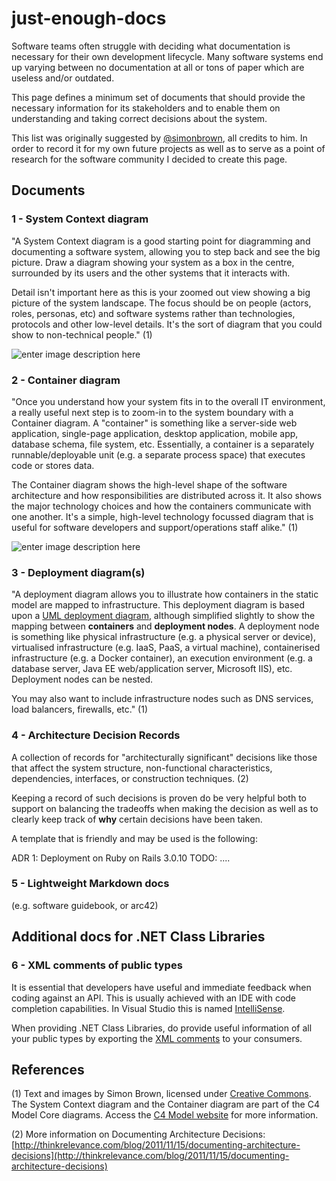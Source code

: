 # just-enough-docs
Software teams often struggle with deciding what documentation is necessary for their own development lifecycle. Many software systems end up varying between no documentation at all or tons of paper which are useless and/or outdated.

This page defines a minimum set of documents that should provide the necessary information for its stakeholders and to enable them on understanding and taking correct decisions about the system.

This list was originally suggested by [@simonbrown](https://twitter.com/simonbrown), all credits to him. In order to record it for my own future projects as well as to serve as a point of research for the software community I decided to create this page.

## Documents
### 1 - System Context diagram
"A System Context diagram is a good starting point for diagramming and documenting a software system, allowing you to step back and see the big picture. Draw a diagram showing your system as a box in the centre, surrounded by its users and the other systems that it interacts with.

Detail isn't important here as this is your zoomed out view showing a big picture of the system landscape. The focus should be on people (actors, roles, personas, etc) and software systems rather than technologies, protocols and other low-level details. It's the sort of diagram that you could show to non-technical people." (1)

![enter image description here](https://c4model.com/img/bigbankplc-SystemContext.png)

### 2 - Container diagram

"Once you understand how your system fits in to the overall IT environment, a really useful next step is to zoom-in to the system boundary with a Container diagram. A "container" is something like a server-side web application, single-page application, desktop application, mobile app, database schema, file system, etc. Essentially, a container is a separately runnable/deployable unit (e.g. a separate process space) that executes code or stores data.

The Container diagram shows the high-level shape of the software architecture and how responsibilities are distributed across it. It also shows the major technology choices and how the containers communicate with one another. It's a simple, high-level technology focussed diagram that is useful for software developers and support/operations staff alike." (1)

![enter image description here](https://c4model.com/img/bigbankplc-Containers.png)

### 3 - Deployment diagram(s)

"A deployment diagram allows you to illustrate how containers in the static model are mapped to infrastructure. This deployment diagram is based upon a  [UML deployment diagram](https://en.wikipedia.org/wiki/Deployment_diagram), although simplified slightly to show the mapping between  **containers**  and  **deployment nodes**. A deployment node is something like physical infrastructure (e.g. a physical server or device), virtualised infrastructure (e.g. IaaS, PaaS, a virtual machine), containerised infrastructure (e.g. a Docker container), an execution environment (e.g. a database server, Java EE web/application server, Microsoft IIS), etc. Deployment nodes can be nested.

You may also want to include infrastructure nodes such as DNS services, load balancers, firewalls, etc." (1)

### 4 - Architecture Decision Records

A collection of records for "architecturally significant" decisions like those that affect the system structure, non-functional characteristics, dependencies, interfaces, or construction techniques. (2)

Keeping a record of such decisions is proven do be very helpful both to support on balancing the tradeoffs when making the decision as well as to clearly keep track of **why** certain decisions have been taken.

A template that is friendly and may be used is the following: 

ADR 1: Deployment on Ruby on Rails 3.0.10
TODO: ....

### 5 - Lightweight Markdown docs

(e.g. software guidebook, or arc42)
## Additional docs for .NET Class Libraries
### 6 - XML comments of public types

It is essential that developers have useful and immediate feedback when coding against an API. This is usually achieved with an IDE with  code completion capabilities. In Visual Studio this is named [IntelliSense](https://docs.microsoft.com/en-us/visualstudio/ide/using-intellisense).

When providing .NET Class Libraries, do provide useful information of all your public types by exporting the [XML comments](https://docs.microsoft.com/en-us/dotnet/csharp/codedoc) to your consumers. 

## References
(1) Text and images by Simon Brown, licensed under [Creative Commons](https://creativecommons.org/licenses/by/4.0/). The System Context diagram and the Container diagram are part of the C4 Model Core diagrams. Access the [C4 Model website](https://c4model.com/#CoreDiagrams) for more information.

(2) More information on Documenting Architecture Decisions: [http://thinkrelevance.com/blog/2011/11/15/documenting-architecture-decisions](http://thinkrelevance.com/blog/2011/11/15/documenting-architecture-decisions)
